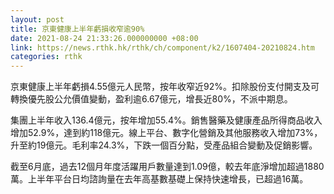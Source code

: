 ```yaml
---
layout: post
title: 京東健康上半年虧損收窄逾90%
date: 2021-08-24 21:33:26.000000000 +08:00
link: https://news.rthk.hk/rthk/ch/component/k2/1607404-20210824.htm
categories: rthk
---
```


京東健康上半年虧損4.55億元人民幣，按年收窄近92%。扣除股份支付開支及可轉換優先股公允價值變動，盈利逾6.67億元，增長近80%，不派中期息。

集團上半年收入136.4億元，按年增加55.4%。銷售醫藥及健康產品所得商品收入增加52.9%，達到約118億元。線上平台、數字化營銷及其他服務收入增加73%，升至約19億元。毛利率24.3%，下跌一個百分點，受產品組合變動及促銷影響。

截至6月底，過去12個月年度活躍用戶數量達到1.09億，較去年底淨增加超過1880萬。上半年平台日均諮詢量在去年高基數基礎上保持快速增長，已超過16萬。
